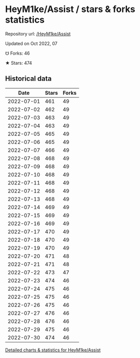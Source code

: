 # HeyM1ke/Assist / stars & forks statistics

Repository url: [/HeyM1ke/Assist](https://github.com/HeyM1ke/Assist)

Updated on Oct 2022, 07

☋ Forks: 46

★ Stars: 474

## Historical data
| Date | Stars | Forks |
|------|-------|-------|
| 2022-07-01 | 461 | 49 | 
| 2022-07-02 | 462 | 49 | 
| 2022-07-03 | 463 | 49 | 
| 2022-07-04 | 463 | 49 | 
| 2022-07-05 | 465 | 49 | 
| 2022-07-06 | 465 | 49 | 
| 2022-07-07 | 466 | 49 | 
| 2022-07-08 | 468 | 49 | 
| 2022-07-09 | 468 | 49 | 
| 2022-07-10 | 468 | 49 | 
| 2022-07-11 | 468 | 49 | 
| 2022-07-12 | 468 | 49 | 
| 2022-07-13 | 468 | 49 | 
| 2022-07-14 | 469 | 49 | 
| 2022-07-15 | 469 | 49 | 
| 2022-07-16 | 469 | 49 | 
| 2022-07-17 | 470 | 49 | 
| 2022-07-18 | 470 | 49 | 
| 2022-07-19 | 470 | 49 | 
| 2022-07-20 | 471 | 48 | 
| 2022-07-21 | 471 | 48 | 
| 2022-07-22 | 473 | 47 | 
| 2022-07-23 | 474 | 46 | 
| 2022-07-24 | 475 | 46 | 
| 2022-07-25 | 475 | 46 | 
| 2022-07-26 | 475 | 46 | 
| 2022-07-27 | 476 | 46 | 
| 2022-07-28 | 476 | 46 | 
| 2022-07-29 | 475 | 46 | 
| 2022-07-30 | 474 | 46 | 


[Detailed charts & statistics for HeyM1ke/Assist](https://reviewgithub.com/rep/HeyM1ke/Assist)

